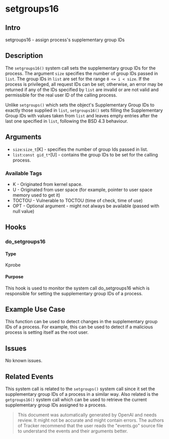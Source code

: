 
# setgroups16

## Intro
setgroups16 - assign process's supplementary group IDs

## Description
The `setgroups16()` system call sets the supplementary group IDs for the process. The argument `size` specifies the number of group IDs passed in `list`. The group IDs in `list` are set for the range `0 <= i < size`. If the process is privileged, all request IDs can be set; otherwise, an error may be returned if any of the IDs specified by `list` are invalid or are not valid and permissible for the real user ID of the calling process.

Unlike `setgroups()` which sets the object's Supplementary Group IDs to exactly those supplied in `list`, `setgroups16()` sets filling the Supplementary Group IDs with values taken from `list` and leaves empty entries after the last one specified in `list`, following the BSD 4.3 behaviour.

## Arguments
* `size`:`size_t`[K] - specifies the number of group Ids passed in list.
* `list`:`const gid_t*`[U] - contains the group IDs to be set for the calling process.

### Available Tags
* K - Originated from kernel space.
* U - Originated from user space (for example, pointer to user space memory used to get it)
* TOCTOU - Vulnerable to TOCTOU (time of check, time of use)
* OPT - Optional argument - might not always be available (passed with null value)

## Hooks
### do_setgroups16
#### Type
Kprobe
#### Purpose
This hook is used to monitor the system call do_setgroups16 which is responsible for setting the supplementary group IDs of a process.

## Example Use Case
This function can be used to detect changes in the supplementary group IDs of a process. For example, this can be used to detect if a malicious process is setting itself as the root user.

## Issues
No known issues.

## Related Events
This system call is related to the `setgroups()` system call since it set the supplementary group IDs of a process in a similar way. Also related is the `getgroups16()` system call which can be used to retrieve the current supplementary group IDs assigned to a process.

> This document was automatically generated by OpenAI and needs review. It might
> not be accurate and might contain errors. The authors of Tracker recommend that
> the user reads the "events.go" source file to understand the events and their
> arguments better.
